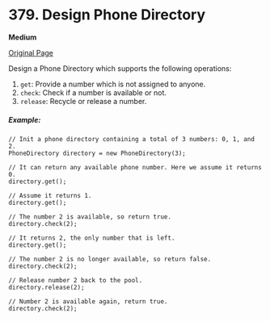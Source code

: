 # 379. Design Phone Directory

**Medium**

[Original Page](https://leetcode.com/problems/design-phone-directory/)

Design a Phone Directory which supports the following operations:

1. `get`: Provide a number which is not assigned to anyone.
2. `check`: Check if a number is available or not.
3. `release`: Recycle or release a number.

##### Example:
```
// Init a phone directory containing a total of 3 numbers: 0, 1, and 2.
PhoneDirectory directory = new PhoneDirectory(3);

// It can return any available phone number. Here we assume it returns 0.
directory.get();

// Assume it returns 1.
directory.get();

// The number 2 is available, so return true.
directory.check(2);

// It returns 2, the only number that is left.
directory.get();

// The number 2 is no longer available, so return false.
directory.check(2);

// Release number 2 back to the pool.
directory.release(2);

// Number 2 is available again, return true.
directory.check(2);
```
